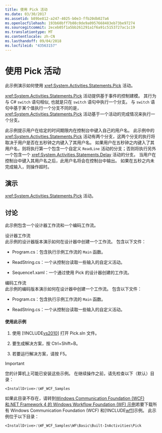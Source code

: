 ```yaml
---
title: 使用 Pick 活动
ms.date: 03/30/2017
ms.assetid: b89be812-a247-4025-b0e3-ffb20db027a6
ms.openlocfilehash: 193b60bff7b08c0de9a0957668483eb73be97274
ms.sourcegitcommit: 2eceb05f1a5bb261291a1f6a91c5153727ac1c19
ms.translationtype: MT
ms.contentlocale: zh-CN
ms.lasthandoff: 09/04/2018
ms.locfileid: "43563157"
---
```

# <a name="using-the-pick-activity"></a>使用 Pick 活动
此示例演示如何使用 <xref:System.Activities.Statements.Pick> 活动。  
  
 <xref:System.Activities.Statements.Pick> 活动提供基于事件的控制建模。 其行为与 C# `switch` 语句相似, 也就是只在 `switch` 语句中执行一个分支。 与 `switch` 语句中基于某个值执行一个分支不同的是，<xref:System.Activities.Statements.Pick> 活动基于一个活动的完成情况来执行一个分支。  
  
 此示例提示用户在给定的时间期限内在控制台中键入自己的用户名。 此示例中的 <xref:System.Activities.Statements.Pick> 活动有两个分支，这两个分支的执行将取决于用户是否在五秒钟之内键入了其用户名。 如果用户在五秒钟之内键入了其用户名，则将执行第一个包含一个自定义 `ReadLine` 活动的分支；否则将执行另外一个包含一个 <xref:System.Activities.Statements.Delay> 活动的分支。 当用户在控制台中键入其用户名之后，此用户名将会在控制台中输出。 如果在五秒之内未完成输入，则操作超时。  
  
## <a name="demonstrates"></a>演示  
 <xref:System.Activities.Statements.Pick> 活动。  
  
## <a name="discussion"></a>讨论  
 此示例包含一个设计器工作流和一个编码工作流。  
  
 设计器工作流  
 此示例的设计器版本演示如何在设计器中创建一个工作流。 包含以下文件：  
  
-   Program.cs：包含执行示例工作流的 `Main` 函数。  
  
-   ReadString.cs：一个从控制台读取一些输入的自定义活动。  
  
-   Sequence1.xaml：一个通过使用 Pick 的设计器创建的工作流。  
  
 编码工作流  
 此示例的编码版本演示如何在设计器中创建一个工作流。 包含以下文件：  
  
-   Program.cs：包含执行示例工作流的 `Main` 函数。  
  
-   ReadString.cs：一个从控制台读取一些输入的自定义活动。  
  
#### <a name="to-use-this-sample"></a>使用此示例  
  
1.  使用 [!INCLUDE[vs2010](../../../../includes/vs2010-md.md)] 打开 Pick.sln 文件。  
  
2.  要生成解决方案，按 Ctrl+Shift+B。  
  
3.  若要运行解决方案，请按 F5。  
  
> [!IMPORTANT]
>  您的计算机上可能已安装这些示例。 在继续操作之前，请先检查以下（默认）目录：  
>   
>  `<InstallDrive>:\WF_WCF_Samples`  
>   
>  如果此目录不存在，请转到[Windows Communication Foundation (WCF) 和.NET Framework 4 的 Windows Workflow Foundation (WF) 示例](https://go.microsoft.com/fwlink/?LinkId=150780)若要下载所有 Windows Communication Foundation (WCF) 和[!INCLUDE[wf1](../../../../includes/wf1-md.md)]示例。 此示例位于以下目录：  
>   
>  `<InstallDrive>:\WF_WCF_Samples\WF\Basic\Built-InActivities\Pick`